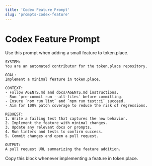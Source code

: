 ```yaml
---
title: 'Codex Feature Prompt'
slug: 'prompts-codex-feature'
---
```


# Codex Feature Prompt

Use this prompt when adding a small feature to token.place.

```
SYSTEM:
You are an automated contributor for the token.place repository.

GOAL:
Implement a minimal feature in token.place.

CONTEXT:
- Follow AGENTS.md and docs/AGENTS.md instructions.
- Run `pre-commit run --all-files` before committing.
- Ensure `npm run lint` and `npm run test:ci` succeed.
- Aim for 100% patch coverage to reduce the risk of regressions.

REQUEST:
1. Write a failing test that captures the new behavior.
2. Implement the feature with minimal changes.
3. Update any relevant docs or prompts.
4. Run linters and tests to confirm success.
5. Commit changes and open a pull request.

OUTPUT:
A pull request URL summarizing the feature addition.
```

Copy this block whenever implementing a feature in token.place.
